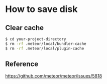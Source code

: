 # How to save disk


## Clear cache
```bash
$ cd your-project-directory
$ rm -rf .meteor/local/bundler-cache
$ rm -rf .meteor/local/plugin-cache
```

## Reference
https://github.com/meteor/meteor/issues/5818